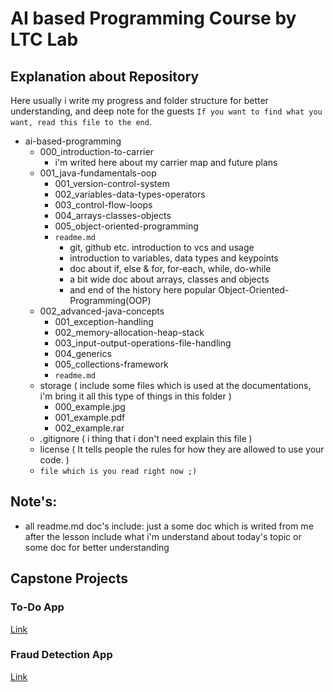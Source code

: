 # AI based Programming Course by LTC Lab

## Explanation about Repository

Here usually i write my progress and folder structure for better understanding, and deep note for the guests `If you want to find what you want, read this file to the end`.

- ai-based-programming
  - 000_introduction-to-carrier
    - i'm writed here about my carrier map and future plans
  - 001_java-fundamentals-oop
    - 001_version-control-system
    - 002_variables-data-types-operators
    - 003_control-flow-loops
    - 004_arrays-classes-objects
    - 005_object-oriented-programming
    - `readme.md`
      - git, github etc. introduction to vcs and usage
      - introduction to variables, data types and keypoints
      - doc about if, else & for, for-each, while, do-while
      - a bit wide doc about arrays, classes and objects
      - and end of the history here popular Object-Oriented-Programming(OOP)
  - 002_advanced-java-concepts
    - 001_exception-handling
    - 002_memory-allocation-heap-stack
    - 003_input-output-operations-file-handling
    - 004_generics
    - 005_collections-framework
    - `readme.md`
  - storage ( include some files which is used at the documentations, i'm bring it all this type of things in this folder )
    - 000_example.jpg
    - 001_example.pdf
    - 002_example.rar
  - .gitignore ( i thing that i don't need explain this file )
  - license ( It tells people the rules for how they are allowed to use your code. )
  - `file which is you read right now ;)`

## Note's:

- all readme.md doc's include: just a some doc which is writed from me after the lesson include what i'm understand about today's topic or some doc for better understanding

## Capstone Projects

### To-Do App

[Link](https://github.com/ravi-hamidov/javafx-todo-app)

### Fraud Detection App

[Link](https://github.com/ravi-hamidov/javafx-fraud-detector)
